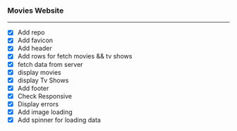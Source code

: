 ### Movies Website
----

* [x] Add repo
* [x] Add favicon
* [x] Add header
* [x] Add rows for fetch movies && tv shows
* [x] fetch data from server
* [x] display movies
* [x] display Tv Shows
* [x] Add footer
* [x] Check Responsive
* [x] Display errors
* [x] Add image loading
* [x] Add spinner for loading data